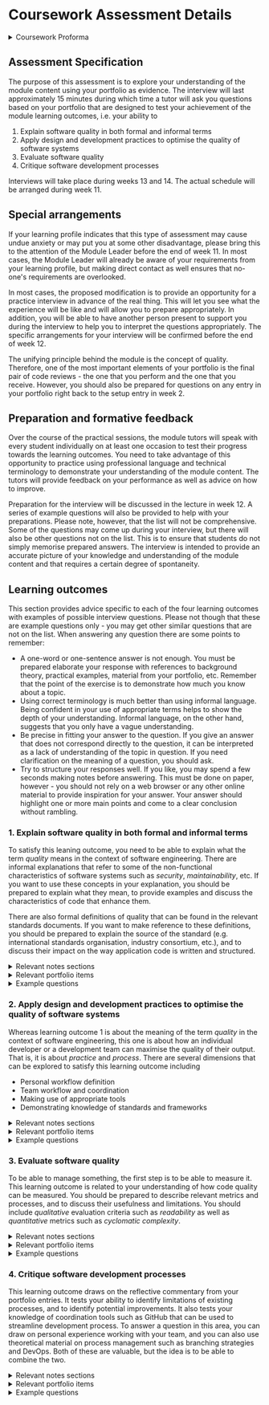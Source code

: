 # Coursework Assessment Details

<details>
<summary>Coursework Proforma</summary>

|                                                                                  |                                                               |
|----------------------------------------------------------------------------------|---------------------------------------------------------------|
| Module number                                                                    | SET09102                                                      |
| Module title                                                                     | Software Engineering                                          |
| Module leader                                                                    | Brian Davison                                                 |
| Tutor with responsibility for this Assessment. Student's first point of contact. | As above.                                                     |
| Assessment                                                                       | Interview                                                     |
| Weighting                                                                        | 40% of module assessment                                      |
| Size and/or time limits for assessment                                           | See description below.                                        |
| Deadline of submission                                                           |                                                               |
| Arrangements for submission                                                      | Interviews will be held face-to-face and recorded using Teams |
| Assessment Regulations                                                           | All assessments are subject to the University Regulations     |
| The requirements for the assessment                                              | See below.                                                    |
| Special instructions                                                             | N/A                                                           |
| Return of work and feedback                                                      | Via Moodle.                                                   |
| Assessment criteria                                                              | See below.                                                    |

</details>

## Assessment Specification

The purpose of this assessment is to explore your understanding of the module content
using your portfolio as evidence. The interview will last approximately 15 minutes
during which time a tutor will ask you questions based on your portfolio that are 
designed to test your achievement of the module learning outcomes, i.e. your ability
to

1. Explain software quality in both formal and informal terms
2. Apply design and development practices to optimise the quality of software systems
3. Evaluate software quality
4. Critique software development processes

Interviews will take place during weeks 13 and 14. The actual schedule will be
arranged during week 11.

## Special arrangements

If your learning profile indicates that this type of assessment may cause undue
anxiety or may put you at some other disadvantage, please bring this to the attention
of the Module Leader before the end of week 11. In most cases, the Module Leader will
already be aware of your requirements from your learning profile, but making direct
contact as well ensures that no-one's requirements are overlooked. 

In most cases, the proposed modification is to provide an opportunity for a practice
interview in advance of the real thing. This will let you see what the experience will
be like and will allow you to prepare appropriately. In addition, you will be able to 
have another person present to support you during the interview to help you to
interpret the questions appropriately. The specific arrangements for your interview
will be confirmed before the end of week 12.

The unifying principle behind the module is the concept of quality. Therefore, one
of the most important elements of your portfolio is the final pair of code reviews - 
the one that you perform and the one that you receive. However, you should also
be prepared for questions on any entry in your portfolio right back to the setup entry
in week 2.

## Preparation and formative feedback

Over the course of the practical sessions, the module tutors will speak with every 
student individually on at least one occasion to test their progress towards the 
learning outcomes. You need to take advantage of this opportunity to practice using
professional language and technical terminology to demonstrate your understanding
of the module content. The tutors will provide feedback on your performance as well
as advice on how to improve.

Preparation for the interview will be discussed in the lecture in week 12. A series
of example questions will also be provided to help with your preparations. Please
note, however, that the list will not be comprehensive. Some of the questions may 
come up during your interview, but there will also be other questions not on the list.
This is to ensure that students do not simply memorise prepared answers. The interview
is intended to provide an accurate picture of your knowledge and understanding of the 
module content and that requires a certain degree of spontaneity.

## Learning outcomes

This section provides advice specific to each of the four learning outcomes with examples of 
possible interview questions. Please not though that these are example questions only - you 
may get other similar questions that are not on the list. When answering any question there 
are some points to remember:

* A one-word or one-sentence answer is not enough. You must be prepared elaborate your
  response with references to background theory, practical examples, material from
  your portfolio, etc. Remember that the point of the exercise is to demonstrate how
  much you know about a topic.
* Using correct terminology is much better than using informal language. Being confident 
  in your use of appropriate terms helps to show the depth of your understanding. Informal
  language, on the other hand, suggests that you only have a vague understanding.
* Be precise in fitting your answer to the question. If you give an answer that does not
  correspond directly to the question, it can be interpreted as a lack of understanding
  of the topic in question. If you need clarification on the meaning of a question, you
  should ask.
* Try to structure your responses well. If you like, you may spend a few seconds making 
  notes before answering. This must be done on paper, however - you should not rely on a 
  web browser or any other online material to provide inspiration for your answer. Your
  answer should highlight one or more main points and come to a clear conclusion without
  rambling.

### 1. Explain software quality in both formal and informal terms

To satisfy this leaning outcome, you need to be able to explain what the term *quality*
means in the context of software engineering. There are informal explanations that refer
to some of the non-functional characteristics of software systems such as *security*,
*maintainability*, etc. If you want to use these concepts in your explanation, you should
be prepared to explain what they mean, to provide examples and discuss the characteristics
of code that enhance them.

There are also formal definitions of quality that can be found in the relevant standards
documents. If you want to make reference to these definitions, you should be prepared to
explain the source of the standard (e.g. international standards organisation, industry
consortium, etc.), and to discuss their impact on the way application code is written
and structured.

<details>
<summary>Relevant notes sections</summary>
<br/>

* [Quality: Code](../notes/Week04a_quality_code.md)
* [Quality: Processes](../notes/Week04b_quality_processes.md)
* [Lifecycle and development models](../notes/Week03a_lifecycle.md)
* [Software design](../notes/Week05a_design.md)
* [Documentation](../notes/Week05b_documentation.md) 
* [Team workflows](../notes/Week03b_workflow.md)
* [Test-driven development](../Week06a_test_driven_development.md)
* [Software testing](../notes/Week06b_testing.md) 
</details>

<details>
<summary>Relevant portfolio items</summary>
<br/>

* [Workflow](https://github.com/edinburgh-napier/SET09102_portfolio/blob/main/week03_workflow.md)
* [Code review](https://github.com/edinburgh-napier/SET09102_portfolio/blob/main/week04_code_review.md)
* [Documentation](https://github.com/edinburgh-napier/SET09102_portfolio/blob/main/week05_documentation.md)
* [Testing](https://github.com/edinburgh-napier/SET09102_portfolio/blob/main/week06_testing.md)
</details>

<details>
<summary>Example questions</summary>
<br/>

* How would you explain software quality to a junior member of your development team?
* How would you explain software quality to the project client?
* How would you explain software quality to a senior manager in your company?
* Choose a specific software engineering principle and explain how it enhances code quality
* Give an example of a code smell, its possible implications and how to eliminate it
* Looking at your final portfolio entry, in what ways have you attempted to maximise the
  quality of the code?
</details>

### 2. Apply design and development practices to optimise the quality of software systems

Whereas learning outcome 1 is about the meaning of the term *quality* in the context of 
software engineering, this one is about how an individual developer or a development team
can maximise the quality of their output. That is, it is about *practice* and *process*.
There are several dimensions that can be explored to satisfy this learning outcome including

* Personal workflow definition
* Team workflow and coordination
* Making use of appropriate tools
* Demonstrating knowledge of standards and frameworks

<details>
<summary>Relevant notes sections</summary>
<br/>

* [Quality: Processes](../notes/Week04b_quality_processes.md)
* [Lifecycle and development models](../notes/Week03a_lifecycle.md)
* [Software design](../notes/Week05a_design.md)
* [Documentation](../notes/Week05b_documentation.md) 
* [Team workflows](../notes/Week03b_workflow.md)
* [Test-driven development](../Week06a_test_driven_development.md)
* [Software testing](../notes/Week06b_testing.md) 
* [Know your tools](../notes/Week08a_tools.md)
* [Mocking and testing](../notes/Week08b_mocking.md)
</details>

<details>
<summary>Relevant portfolio items</summary>
<br/>

* [Workflow](https://github.com/edinburgh-napier/SET09102_portfolio/blob/main/week03_workflow.md)
* [Code review](https://github.com/edinburgh-napier/SET09102_portfolio/blob/main/week04_code_review.md)
* [Documentation](https://github.com/edinburgh-napier/SET09102_portfolio/blob/main/week05_documentation.md)
* [Testing](https://github.com/edinburgh-napier/SET09102_portfolio/blob/main/week06_testing.md)
* [Project work](../practicals/Week08-12_project_work.md)
</details>

<details>
<summary>Example questions</summary>
<br/>

* What personal routines do you use to ensure the quality of your work?
* What are the major elements of a team workflow that help to ensure the quality of the product?
* What features of IDEs can be used to maximise the quality of the software produced?
* What aspects of your own practice have improved the most over the course of the module?
* Looking at your final portfolio entry, in what ways have you attempted to maximise the
  quality of the code?
</details>

### 3. Evaluate software quality

To be able to manage something, the first step is to be able to measure it. This learning
outcome is related to your understanding of how code quality can be measured. You should be 
prepared to describe relevant metrics and processes, and to discuss their usefulness and
limitations. You should include *qualitative* evaluation criteria such as *readability*
as well as *quantitative* metrics such as *cyclomatic complexity*.

<details>
<summary>Relevant notes sections</summary>
<br/>

* [Quality: Code](../notes/Week04a_quality_code.md)
* [Quality: Processes](../notes/Week04b_quality_processes.md)
* [Quality evaluation](../notes/Week11c_evaluation.md)
* [Team workflows](../notes/Week03b_workflow.md)
* [Know your tools](../notes/Week08a_tools.md)
</details>

<details>
<summary>Relevant portfolio items</summary>
<br/>

* [Workflow](https://github.com/edinburgh-napier/SET09102_portfolio/blob/main/week03_workflow.md)
* [Code review](https://github.com/edinburgh-napier/SET09102_portfolio/blob/main/week04_code_review.md)
* [Project work](../practicals/Week08-12_project_work.md)
</details>

<details>
<summary>Example questions</summary>
<br/>

* Give an example of a quantitative code quality metric and explain its use
* Give an example of a qualitative code quality metric and explain its use
* Contrast the usefulness of two different code quality metrics
</details>

### 4. Critique software development processes

This learning outcome draws on the reflective commentary from your portfolio entries. It tests
your ability to identify limitations of existing processes, and to identify potential 
improvements. It also tests your knowledge of coordination tools such as GitHub that can be
used to streamline development process. To answer a question in this area, you can draw on 
personal experience working with your team, and you can also use theoretical material on 
process management such as branching strategies and DevOps. Both of these are valuable, but 
the idea is to be able to combine the two.

<details>
<summary>Relevant notes sections</summary>
<br/>

* [Development lifecycles](../notes/Week03a_lifecycle.md)
* [Team workflows](../notes/Week03b_workflow.md)
* [Quality: Processes](../notes/Week04b_quality_processes.md)
</details>

<details>
<summary>Relevant portfolio items</summary>
<br/>

* [Workflow](https://github.com/edinburgh-napier/SET09102_portfolio/blob/main/week03_workflow.md)
* [Code review](https://github.com/edinburgh-napier/SET09102_portfolio/blob/main/week04_code_review.md)
* [Project work](../practicals/Week08-12_project_work.md)
</details>

<details>
<summary>Example questions</summary>
<br/>

* What aspects of your team workflow performed well during the module?
* What aspects of your team workflow improved the most over the course of the module?
* Give an example of an important consideration for the effectiveness of software development
  teams and how it can be managed using a defined process
* Give an example of an essential aspect of software development team coordination and the 
  problems that can arise if it is not managed properly
* What do you consider to be essential elements of a team software development process?
</details>
